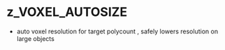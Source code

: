 # z_VOXEL_AUTOSIZE
- auto voxel resolution for target polycount , safely lowers resolution on large objects

